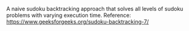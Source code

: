 A naive sudoku backtracking approach that solves all levels of sudoku problems with varying execution time.
Reference: https://www.geeksforgeeks.org/sudoku-backtracking-7/
